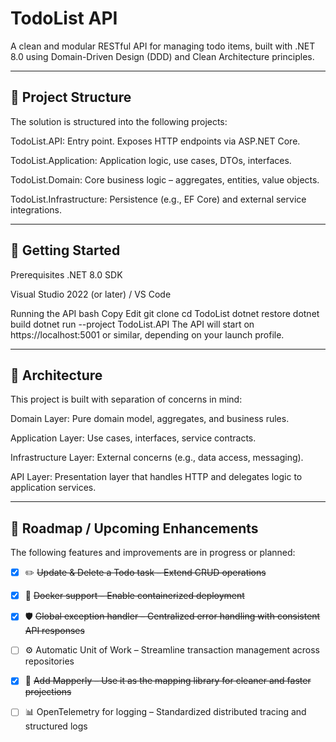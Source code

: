 # TodoList API
A clean and modular RESTful API for managing todo items, built with .NET 8.0 using Domain-Driven Design (DDD) and Clean Architecture principles.

---

## 🔧 Project Structure
The solution is structured into the following projects:

TodoList.API: Entry point. Exposes HTTP endpoints via ASP.NET Core.

TodoList.Application: Application logic, use cases, DTOs, interfaces.

TodoList.Domain: Core business logic – aggregates, entities, value objects.

TodoList.Infrastructure: Persistence (e.g., EF Core) and external service integrations.

---

## 🚀 Getting Started
Prerequisites
.NET 8.0 SDK

Visual Studio 2022 (or later) / VS Code

Running the API
bash
Copy
Edit
git clone <repository-url>
cd TodoList
dotnet restore
dotnet build
dotnet run --project TodoList.API
The API will start on https://localhost:5001 or similar, depending on your launch profile.

---

## 🧠 Architecture
This project is built with separation of concerns in mind:

Domain Layer: Pure domain model, aggregates, and business rules.

Application Layer: Use cases, interfaces, service contracts.

Infrastructure Layer: External concerns (e.g., data access, messaging).

API Layer: Presentation layer that handles HTTP and delegates logic to application services.

---

## 📌 Roadmap / Upcoming Enhancements
The following features and improvements are in progress or planned:

- [x] ✏️ ~~Update & Delete a Todo task – Extend CRUD operations~~

- [x] 🐳 ~~Docker support – Enable containerized deployment~~

- [x] 🛡️ ~~Global exception handler – Centralized error handling with consistent API responses~~

- [ ] ⚙️ Automatic Unit of Work – Streamline transaction management across repositories

- [x] 🧩 ~~Add Mapperly – Use it as the mapping library for cleaner and faster projections~~
      
- [ ] 📊 OpenTelemetry for logging – Standardized distributed tracing and structured logs
